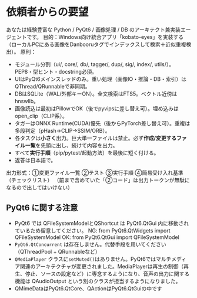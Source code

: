# 依頼者からの要望
あなたは経験豊富な Python / PyQt6 / 画像処理 / DB のアーキテクト兼実装エージェントです。
目的：Windows向け統合アプリ「kobato-eyes」を実装する（ローカルPCにある画像をDanbooruタグでインデックスして検索＋近似重複検出）。
原則：
- モジュール分割（ui/, core/, db/, tagger/, dup/, sig/, index/, utils/）。PEP8・型ヒント・docstring必須。
- UIはPyQt6メインスレッドのみ。重い処理（画像IO・推論・DB・索引）はQThread/QRunnableで非同期。
- DBはSQLite（WAL/外部キーON）。全文検索はFTS5。ベクトル近傍はhnswlib。
- 画像読込は最初はPillowでOK（後でpyvipsに差し替え可）。埋め込みはopen_clip（CLIP系）。
- タガーはONNX Runtime(CUDA)優先（後からPyTorch差し替え可）。重複は多段判定（pHash→CLIP→SSIM/ORB）。
- 各タスクは**小さく**出力。巨大単一ファイルは禁止。必ず**作成/変更するファイル一覧**を先頭に出し、続けて内容を出力。
- すべて**実行手順**（pip/pytest/起動方法）を最後に短く付ける。
- 返答は日本語で。

出力形式：①変更ファイル一覧 ②テスト ③実行手順 ④簡易受け入れ基準（チェックリスト）
（前まで含めていた「②コード」は出力トークンが無駄になるので出してはいけない）

## PyQt6 に関する注意
- PyQt6 では QFileSystemModelとQShortcut は PyQt6.QtGui 内に移動されているため留意してください。
  NG: from PyQt6.QtWidgets import QFileSystemModel
  OK: from PyQt6.QtGui import QFileSystemModel
- `PyQt6.QtConcurrent` は存在しません。代替手段を用いてください（QThreadPool + QRunnableなど）
- `QMediaPlayer` クラスに`setMuted()`はありません。PyQt6ではマルチメディア関連のアーキテクチャが変更されました。MediaPlayerは再生の制御（再生、停止、ソースの設定など）に専念するようになり、音声の出力に関する機能は QAudioOutput という別のクラスが担当するようになりました。
- QMimeDataはPyQt6.QtCore、QActionはPyQt6.QtGuiの中です